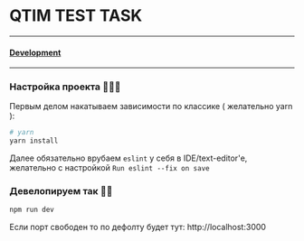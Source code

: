 # QTIM TEST TASK

---

#### [Development](https://qtim-test-task.vercel.app/)

---

### Настройка проекта 🧙🏼‍♂️

Первым делом накатываем зависимости по классике ( желательно yarn ):
```bash
# yarn
yarn install
```
Далее обязательно врубаем `eslint` у себя в IDE/text-editor'e, желательно с настройкой `Run eslint --fix on save`

### Девелопируем так 🤌🏻
```bash
npm run dev
```
Если порт свободен то по дефолту будет тут: http://localhost:3000
